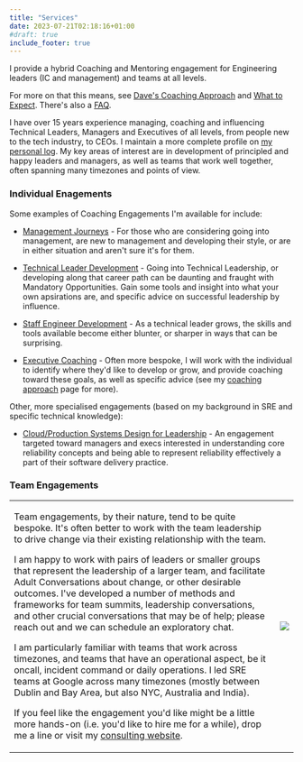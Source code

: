 ```yaml
---
title: "Services"
date: 2023-07-21T02:18:16+01:00
#draft: true
include_footer: true
---
```

I provide a hybrid Coaching and Mentoring engagement for Engineering leaders (IC and management) and teams at all levels.

For more on that this means, see [Dave's Coaching Approach](/info/coachingapproach) and [What to Expect](/info/whattoexpect). There's also a [FAQ](/faq).

I have over 15 years experience managing, coaching and influencing Technical Leaders, Managers and Executives of all levels, from people new to the tech industry, to CEOs. I maintain a more complete profile on [my personal log](https://log.andvari.net/pages/about.html). My key areas of interest are in development of principled and happy leaders and managers, as well as teams that work well together, often spanning many timezones and points of view.


### Individual Enagements

Some examples of Coaching Engagements I'm available for include:

  - [Management Journeys](/services/manager) - For those who are considering going into management, are new to management and developing their style, or are in either situation and aren't sure it's for them.

  - [Technical Leader Development](/services/tl) - Going into Technical Leadership, or developing along that career path can be daunting and fraught with Mandatory Opportunities. Gain some tools and insight into what your own apsirations are, and specific advice on successful leadership by influence.

  - [Staff Engineer Development](/services/tl/staff) - As a technical leader grows, the skills and tools available become either blunter, or sharper in ways that can be surprising. 

  - [Executive Coaching](/services/exec) - Often more bespoke, I will work with the individual to identify where they'd like to develop or grow, and provide coaching toward these goals, as well as specific advice (see my [coaching approach](/info/coachingapproach) page for more).

Other, more specialised engagements (based on my background in SRE and specific technical knowledge):

  - [Cloud/Production Systems Design for Leadership](/services/exec/systems) - An engagement targeted toward managers and execs interested in understanding core reliability concepts and being able to represent reliability effectively a part of their software delivery practice.

### Team Engagements


<table border=0>
<tr>
<td>

Team engagements, by their nature, tend to be quite bespoke. It's often better to work with the team leadership to drive change via their existing relationship with the team.

I am happy to work with pairs of leaders or smaller groups that represent the leadership of a larger team, and facilitate Adult Conversations about change, or other desirable outcomes. I've developed a number of methods and frameworks for team summits, leadership conversations, and other crucial conversations that may be of help; please reach out and we can schedule an exploratory chat.

I am particularly familiar with teams that work across timezones, and teams that have an operational aspect, be it oncall, incident command or daily operations. I led SRE teams at Google across many timezones (mostly between Dublin and Bay Area, but also NYC, Australia and India).

If you feel like the engagement you'd like might be a little more hands-on (i.e. you'd like to hire me for a while), drop me a line or visit my [consulting website](https://work.andvari.net).

</td>
<td>
<img src="/images/undraw_engineering_team.svg">
</td>
</tr>
</table>
